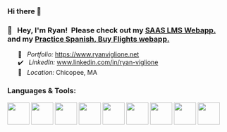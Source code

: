 ### Hi there 👋

### 👋  &nbsp; Hey, I'm Ryan! &nbsp;Please check out my [SAAS LMS Webapp.](https://viglms.org) and my [Practice Spanish, Buy Flights webapp.](https://practicespanishbuyflights.com)

 &nbsp;&nbsp;&nbsp;&nbsp;&nbsp;&nbsp;:pushpin: &nbsp; *Portfolio:* https://www.ryanviglione.net \
 &nbsp;&nbsp;&nbsp;&nbsp;&nbsp;&nbsp;:heavy_check_mark: &nbsp; *LinkedIn:* www.linkedin.com/in/ryan-viglione \
 &nbsp;&nbsp;&nbsp;&nbsp;&nbsp;&nbsp;:round_pushpin: &nbsp; *Location:* Chicopee, MA 
<!--  :envelope_with_arrow: &nbsp; *Email:* perezcpt@gmail.com <br/> --> 
### Languages & Tools:


<code><img height="50" src="https://www.vectorlogo.zone/logos/amazon_aws/amazon_aws-ar21.svg"></code>
<code><img height="50" src="https://www.vectorlogo.zone/logos/google_cloud/google_cloud-ar21.svg"></code> 
<code><img height="50" src="https://www.vectorlogo.zone/logos/python/python-ar21.svg"></code>
<code><img height="50" src="https://www.vectorlogo.zone/logos/amazon_awslambda/amazon_awslambda-ar21.svg"></code> 
<code><img height="50" src="https://www.vectorlogo.zone/logos/mysql/mysql-ar21.svg"></code> 
<code><img height="50" src="https://www.vectorlogo.zone/logos/postgresql/postgresql-ar21.svg"></code> 
<code><img height="50" src="https://www.vectorlogo.zone/logos/git-scm/git-scm-ar21.svg"></code> 
<code><img height="50" src="https://www.vectorlogo.zone/logos/docker/docker-ar21.svg"></code>
<code><img height="50" src="https://www.vectorlogo.zone/logos/terraformio/terraformio-ar21.svg"></code>
